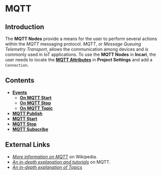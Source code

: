 # MQTT

## Introduction

The **MQTT Nodes** provide a means for the user to perform several actions within the _MQTT_ messaging protocol. _MQTT_, or _Message Queuing Telemetry Transport_, allows the communication among devices and is commonly used in _IoT_ applications. To use the **MQTT Nodes** in **Incari**, the user needs to locate the [**MQTT Attributes**](../../../modules/project-settings.md#mqtt) in **Project Settings** and add a `Connection`.

## Contents

* [**Events**](events/)
  * [**On MQTT Start**](events/onmqttstart.md)
  * [**On MQTT Stop**](events/onmqttstop.md)
  * [**On MQTT Topic**](events/onmqtttopic.md)
* [**MQTT Publish**](mqttpublish.md)
* [**MQTT Start**](mqttstart.md)
* [**MQTT Stop**](mqttstop.md)
* [**MQTT Subscribe**](mqttsubscribe.md)


## External Links

* [_More information on MQTT_](https://en.wikipedia.org/wiki/MQTT) on Wikipedia.
* [_An in-depth explanation and tutorials_](https://mqtt.org/) on MQTT.
* [_An in-depth explanation of Topics_](http://www.steves-internet-guide.com/understanding-mqtt-topics/#:~:text=%20Understanding%20MQTT%20Topics%20%201%20The%20%24SYS,publish%20to%20an%20individual%20topic.%20That...%20More%20)

